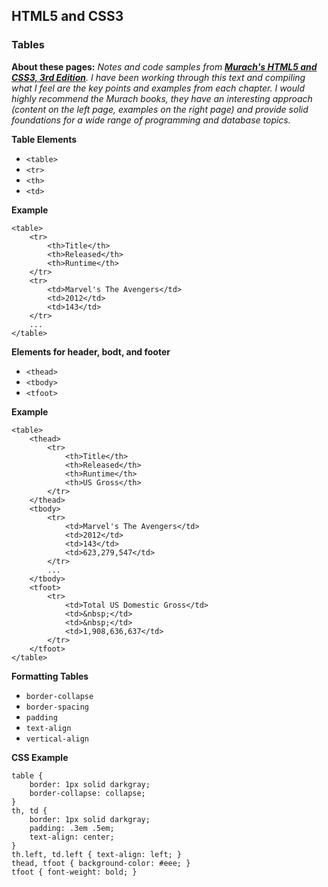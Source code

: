 ## HTML5 and CSS3

### Tables

**About these pages:** *Notes and code samples from **[Murach's HTML5 and CSS3, 3rd Edition](https://www.murach.com/shop/murachs-html5-and-css3-3rd-edition-detail)**. I have been working through this text and compiling what I feel are the key points and examples from each chapter. I would highly recommend the Murach books, they have an interesting approach (content on the left page, examples on the right page) and provide solid foundations for a wide range of programming and database topics.* 

**Table Elements**

- `<table>`
- `<tr>`
- `<th>`
- `<td>`

**Example**

	<table>
        <tr>
            <th>Title</th>
            <th>Released</th>
            <th>Runtime</th>
        </tr>   
        <tr>
            <td>Marvel's The Avengers</td>
            <td>2012</td>
            <td>143</td>
        </tr>
		...
	</table>

**Elements for header, bodt, and footer**

- `<thead>`
- `<tbody>`
- `<tfoot>`

**Example**

	<table>
		<thead>
			<tr>
				<th>Title</th>
				<th>Released</th>
				<th>Runtime</th>
				<th>US Gross</th>
			</tr>   
		</thead>
		<tbody>
			<tr>
				<td>Marvel's The Avengers</td>
				<td>2012</td>
				<td>143</td>
				<td>623,279,547</td>
			</tr>
			...    
		</tbody>
		<tfoot>
			<tr>
				<td>Total US Domestic Gross</td>
				<td>&nbsp;</td>
				<td>&nbsp;</td>
				<td>1,908,636,637</td>
			</tr>
		</tfoot>
	</table>

**Formatting Tables**

- `border-collapse`
- `border-spacing`
- `padding`
- `text-align`
- `vertical-align`

**CSS Example**

	table {
		border: 1px solid darkgray;
		border-collapse: collapse;
	}
	th, td {
		border: 1px solid darkgray;
		padding: .3em .5em;
		text-align: center;
	}
	th.left, td.left { text-align: left; }
	thead, tfoot { background-color: #eee; }
	tfoot { font-weight: bold; }


